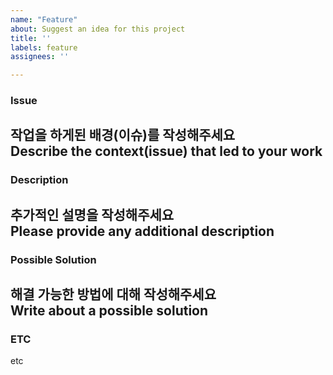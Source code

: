```yaml
---
name: "Feature"
about: Suggest an idea for this project
title: ''
labels: feature
assignees: ''

---
```


### Issue

작업을 하게된 배경(이슈)를 작성해주세요  
Describe the context(issue) that led to your work
---


### Description

추가적인 설명을 작성해주세요  
Please provide any additional description
---

### Possible Solution

해결 가능한 방법에 대해 작성해주세요  
Write about a possible solution
---

### ETC

etc
